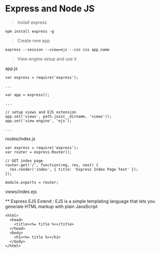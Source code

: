 # Express and Node JS

> Install express

    npm install express -g

> Create new app

    express --session --view=ejs --css css app_name
    
    
> View engine setup and use it

app.js 


    var express = require('express');
    
    ...
    
    var app = express();
    
    ...
    
    // setup views and EJS extension 
    app.set('views', path.join(__dirname, 'views'));
    app.set('view engine', 'ejs');
    
    ...
    
routes/index.js

    var express = require('express');
    var router = express.Router();

    // GET index page  
    router.get('/', function(req, res, next) {
      res.render('index', { title: 'Express Index Page Test' });
    });
 
    module.exports = router;

views/index.ejs

** Express EJS Extend : EJS is a simple templating language that lets you generate HTML markup with plain JavaScript

    <html>
      <head>
        <title><%= title %></title> 
      </head>
      <body>
        <h1><%= title %></h1> 
      </body>
    </html>
    
    
